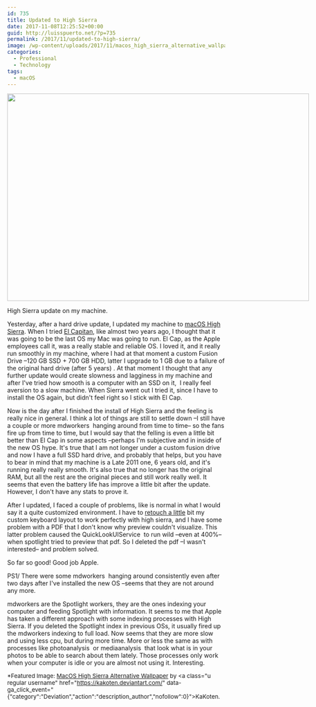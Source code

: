 ```yaml
---
id: 735
title: Updated to High Sierra
date: 2017-11-08T12:25:52+00:00
guid: http://luisspuerto.net/?p=735
permalink: /2017/11/updated-to-high-sierra/
image: /wp-content/uploads/2017/11/macos_high_sierra_alternative_wallpaper_by_kakoten-dbfgc6m.png
categories:
  - Professional
  - Technology
tags:
  - macOS
---
```

<div id="attachment_741" style="width: 708px" class="wp-caption alignnone">
  <a href="http://luisspuerto.net/wp-content/uploads/2017/11/Screen-Shot-2017-11-08-at-11.29.44.png"><img class="size-full wp-image-741" src="http://luisspuerto.net/wp-content/uploads/2017/11/Screen-Shot-2017-11-08-at-11.29.44.png" alt="" width="698" height="480" srcset="http://luisspuerto.net/wp-content/uploads/2017/11/Screen-Shot-2017-11-08-at-11.29.44.png 698w, http://luisspuerto.net/wp-content/uploads/2017/11/Screen-Shot-2017-11-08-at-11.29.44-300x206.png 300w, http://luisspuerto.net/wp-content/uploads/2017/11/Screen-Shot-2017-11-08-at-11.29.44-364x250.png 364w" sizes="(max-width: 698px) 100vw, 698px" /></a>

  <p class="wp-caption-text">
    High Sierra update on my machine.
  </p>
</div>

Yesterday, after a hard drive update, I updated my machine to [macOS High Sierra](https://www.apple.com/lae/macos/high-sierra/). When I tried [El Capitan](https://en.wikipedia.org/wiki/OS_X_El_Capitan), like almost two years ago, I thought that it was going to be the last OS my Mac was going to run. El Cap, as the Apple employees call it, was a really stable and reliable OS. I loved it, and it really run smoothly in my machine, where I had at that moment a custom Fusion Drive –120 GB SSD + 700 GB HDD, latter I upgrade to 1 GB due to a failure of the original hard drive (after 5 years) . At that moment I thought that any further update would create slowness and lagginess in my machine and after I've tried how smooth is a computer with an SSD on it,  I really feel aversion to a slow machine. When Sierra went out I tried it, since I have to install the OS again, but didn't feel right so I stick with El Cap.

Now is the day after I finished the install of High Sierra and the feeling is really nice in general. I think a lot of things are still to settle down –I still have a couple or more <span class="lang:sh highlight:0 decode:true crayon-inline ">mdworkers</span>  hanging around from time to time– so the fans fire up from time to time, but I would say that the felling is even a little bit better than El Cap in some aspects –perhaps I'm subjective and in inside of the new OS hype. It's true that I am not longer under a custom fusion drive and now I have a full SSD hard drive, and probably that helps, but you have to bear in mind that my machine is a Late 2011 one, 6 years old, and it's running really really smooth. It's also true that no longer has the original RAM, but all the rest are the original pieces and still work really well. It seems that even the battery life has improve a little bit after the update. However, I don't have any stats to prove it.

After I updated, I faced a couple of problems, like is normal in what I would say it a quite customized environment. I have to [retouch a little](https://apple.stackexchange.com/questions/300606/keyboard-layout-keeps-reverting-since-upgrade-to-high-sierra) bit my custom keyboard layout to work perfectly with high sierra, and I have some problem with a PDF that I don't know why preview couldn't visualize. This latter problem caused the <span class="lang:sh highlight:0 decode:true crayon-inline ">QuickLookUIService</span>  to run wild –even at 400%– when spotlight tried to preview that pdf. So I deleted the pdf –I wasn't interested– and problem solved.

So far so good! Good job Apple.

PS1/ There were some <span class="lang:sh highlight:0 decode:true crayon-inline ">mdworkers</span>  hanging around consistently even after two days after I've installed the new OS –seems that they are not around any more.

<span class="lang:sh highlight:0 decode:true crayon-inline">mdworkers</span> are the Spotlight workers, they are the ones indexing your computer and feeding Spotlight with information. It seems to me that Apple has taken a different approach with some indexing processes with High Sierra. If you deleted the Spotlight index in previous OSs, it usually fired up the mdworkers indexing to full load. Now seems that they are more slow and using less cpu, but during more time. More or less the same as with processes like <span class="lang:sh highlight:0 decode:true crayon-inline ">photoanalysis</span>  or <span class="lang:sh highlight:0 decode:true crayon-inline ">mediaanalysis</span>  that look what is in your photos to be able to search about them lately. Those processes only work when your computer is idle or you are almost not using it. Interesting.

<span style="font-size: 10pt;">*Featured Image: <a href="https://kakoten.deviantart.com/art/MacOS-High-Sierra-Alternative-Wallpaper-691084462">MacOS High Sierra Alternative Wallpaper</a> by <a class="u regular username" href="https://kakoten.deviantart.com/" data-ga_click_event="{"category":"Deviation","action":"description_author","nofollow":0}">KaKoten</a>. </span>
